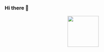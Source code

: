 ### Hi there 👋

<div id="header" align="center">
  <img src="https://giphy.com/gifs/cat-kitten-computer-3oKIPnAiaMCws8nOsE/giphy.gif" width="100"/>
</div>
